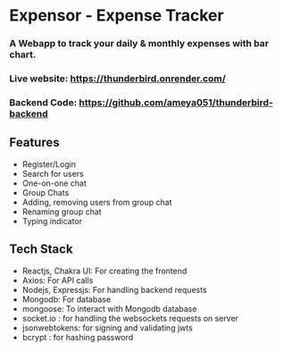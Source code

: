 # Expensor - Expense Tracker

### A Webapp to track your daily & monthly expenses with bar chart.

### Live website: https://thunderbird.onrender.com/

### Backend Code: https://github.com/ameya051/thunderbird-backend

## Features

* Register/Login
* Search for users
* One-on-one chat
* Group Chats
* Adding, removing users from group chat
* Renaming group chat
* Typing indicator

## Tech Stack

* Reactjs, Chakra UI: For creating the frontend
* Axios: For API calls
* Nodejs, Expressjs: For handling backend requests
* Mongodb: For database
* mongoose: To interact with Mongodb database
* socket.io : for handling the websockets requests on server
* jsonwebtokens: for signing and validating jwts
* bcrypt : for hashing password
